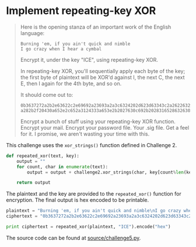 # Implement repeating-key XOR

> Here is the opening stanza of an important work of the English language:
>
> ```
> Burning 'em, if you ain't quick and nimble
> I go crazy when I hear a cymbal
> ```
> Encrypt it, under the key "ICE", using repeating-key XOR.
>
> In repeating-key XOR, you'll sequentially apply each byte of the key; the first byte of plaintext will be XOR'd against I, the next C, the next E, then I again for the 4th byte, and so on.
>
> It should come out to:
>
> ```
> 0b3637272a2b2e63622c2e69692a23693a2a3c6324202d623d63343c2a26226324272765272
> a282b2f20430a652e2c652a3124333a653e2b2027630c692b20283165286326302e27282f
> ```
> Encrypt a bunch of stuff using your repeating-key XOR function. Encrypt your mail. Encrypt your password file. Your .sig file. Get a feel for it. I promise, we aren't wasting your time with this.

This challenge uses the ```xor_strings()``` function defined in Challenge 2.

```python
def repeated_xor(text, key):
	output = ""
	for count, char in enumerate(text):
		output = output + challenge2.xor_strings(char, key[count%len(key)])

	return output
```

The plaintext and the key are provided to the ```repeated_xor()``` function for encryption. The final output is hex encoded to be printable.

```python
plaintext = "Burning 'em, if you ain't quick and nimble\nI go crazy when I hear a cymbal"
ciphertext = "0b3637272a2b2e63622c2e69692a23693a2a3c6324202d623d63343c2a26226324272765272\na282b2f20430a652e2c652a3124333a653e2b2027630c692b20283165286326302e27282f"

print ciphertext = repeated_xor(plaintext, "ICE").encode("hex")
```

The source code can be found at [source/challenge5.py](source/challenge5.py).
